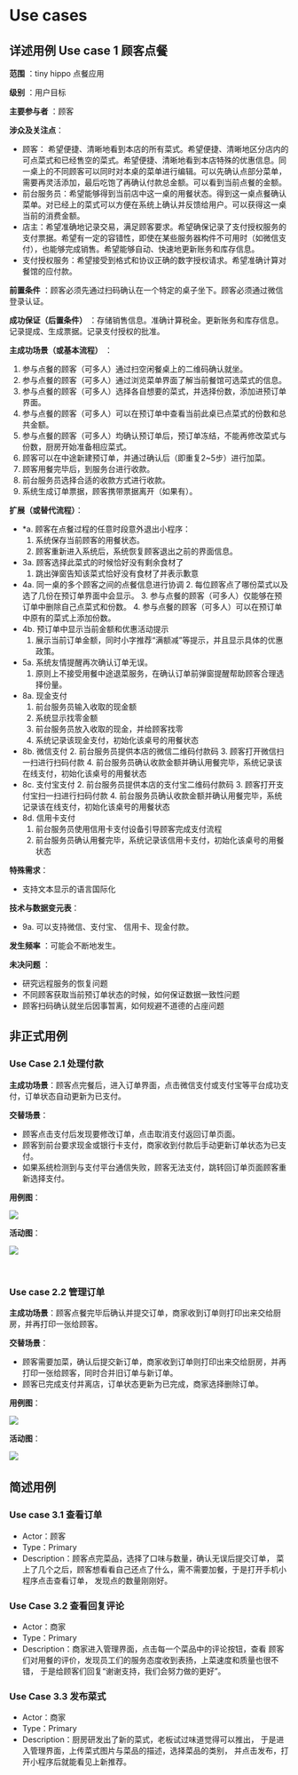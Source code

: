 # Use cases

## 详述用例 Use case 1 顾客点餐

**范围** ：tiny hippo 点餐应用


**级别** ：用户目标


**主要参与者** ：顾客


**涉众及关注点**：
- 顾客： 希望便捷、清晰地看到本店的所有菜式。希望便捷、清晰地区分店内的可点菜式和已经售空的菜式。希望便捷、清晰地看到本店特殊的优惠信息。同一桌上的不同顾客可以同时对本桌的菜单进行编辑。可以先确认点部分菜单，需要再灵活添加，最后吃饱了再确认付款总金额。可以看到当前点餐的金额。
- 前台服务员：希望能够得到当前店中这一桌的用餐状态。得到这一桌点餐确认菜单。对已经上的菜式可以方便在系统上确认并反馈给用户。可以获得这一桌当前的消费金额。
- 店主：希望准确地记录交易，满足顾客要求。希望确保记录了支付授权服务的支付票据。希望有一定的容错性，即使在某些服务器构件不可用时（如微信支付），也能够完成销售。希望能够自动、快速地更新账务和库存信息。
- 支付授权服务：希望接受到格式和协议正确的数字授权请求。希望准确计算对餐馆的应付款。

**前置条件** ：顾客必须先通过扫码确认在一个特定的桌子坐下。顾客必须通过微信登录认证。


**成功保证（后置条件）** ：存储销售信息。准确计算税金。更新账务和库存信息。记录提成、生成票据。记录支付授权的批准。

**主成功场景（或基本流程）** ：
1. 参与点餐的顾客（可多人）通过扫空闲餐桌上的二维码确认就坐。
2. 参与点餐的顾客（可多人）通过浏览菜单界面了解当前餐馆可选菜式的信息。
3. 参与点餐的顾客（可多人）选择各自想要的菜式，并选择份数，添加进预订单界面。
4. 参与点餐的顾客（可多人）可以在预订单中查看当前此桌已点菜式的份数和总共金额。
5. 参与点餐的顾客（可多人）均确认预订单后，预订单冻结，不能再修改菜式与份数，厨房开始准备相应菜式。
6. 顾客可以在中途新建预订单，并通过确认后（即重复2~5步）进行加菜。
7. 顾客用餐完毕后，到服务台进行收款。
8. 前台服务员选择合适的收款方式进行收款。
9. 系统生成订单票据，顾客携带票据离开（如果有）。


**扩展（或替代流程）**：
- *a. 顾客在点餐过程的任意时段意外退出小程序：
  1. 系统保存当前顾客的用餐状态。
  2. 顾客重新进入系统后，系统恢复顾客退出之前的界面信息。
- 3a. 顾客选择此菜式的时候恰好没有剩余食材了
  1. 跳出弹窗告知该菜式恰好没有食材了并表示歉意
- 4a. 同一桌的多个顾客之间的点餐信息进行协调
  2. 每位顾客点了哪份菜式以及选了几份在预订单界面中会显示。
  3. 参与点餐的顾客（可多人）仅能够在预订单中删除自己点菜式和份数。
  4. 参与点餐的顾客（可多人）可以在预订单中原有的菜式上添加份数。
- 4b. 预订单中显示当前金额和优惠活动提示
  1. 展示当前订单金额，同时小字推荐“满额减”等提示，并且显示具体的优惠政策。
- 5a. 系统友情提醒再次确认订单无误。
  1. 原则上不接受用餐中途退菜服务，在确认订单前弹窗提醒帮助顾客合理选择份量。
- 8a. 现金支付
  1. 前台服务员输入收取的现金额
  2. 系统显示找零金额
  3. 前台服务员放入收取的现金，并给顾客找零
  4. 系统记录该现金支付，初始化该桌号的用餐状态
- 8b. 微信支付
  2. 前台服务员提供本店的微信二维码付款码
  3. 顾客打开微信扫一扫进行扫码付款
  4. 前台服务员确认收款金额并确认用餐完毕，系统记录该在线支付，初始化该桌号的用餐状态
- 8c. 支付宝支付
  2. 前台服务员提供本店的支付宝二维码付款码
  3. 顾客打开支付宝扫一扫进行扫码付款
  4. 前台服务员确认收款金额并确认用餐完毕，系统记录该在线支付，初始化该桌号的用餐状态
- 8d. 信用卡支付
  1. 前台服务员使用信用卡支付设备引导顾客完成支付流程
  2. 前台服务员确认用餐完毕，系统记录该信用卡支付，初始化该桌号的用餐状态




**特殊需求**：
- 支持文本显示的语言国际化

**技术与数据变元表**：
- 9a. 可以支持微信、支付宝、 信用卡、现金付款。

**发生频率** ：可能会不断地发生。

**未决问题** ：
- 研究远程服务的恢复问题
- 不同顾客获取当前预订单状态的时候，如何保证数据一致性问题
- 顾客扫码确认就坐后因事暂离，如何规避不道德的占座问题


## 非正式用例
### Use Case 2.1 处理付款

**主成功场景**：顾客点完餐后，进入订单界面，点击微信支付或支付宝等平台成功支付，订单状态自动更新为已支付。

**交替场景**：
   
   - 顾客点击支付后发现要修改订单，点击取消支付返回订单页面。
   - 顾客到前台要求现金或银行卡支付，商家收到付款后手动更新订单状态为已支付。
   - 如果系统检测到与支付平台通信失败，顾客无法支付，跳转回订单页面顾客重新选择支付。

**用例图**：

![](https://raw.githubusercontent.com/rookies-sysu/Dashboard/master/imgs/usecase/uc2.1.png)

**活动图**：

![](https://raw.githubusercontent.com/rookies-sysu/Dashboard/master/imgs/usecase/usecase_activity2.1.png)

      
### Use case 2.2 管理订单

**主成功场景**：顾客点餐完毕后确认并提交订单，商家收到订单则打印出来交给厨房，并再打印一张给顾客。

**交替场景**：

- 顾客需要加菜，确认后提交新订单，商家收到订单则打印出来交给厨房，并再打印一张给顾客，同时合并旧订单与新订单。
- 顾客已完成支付并离店，订单状态更新为已完成，商家选择删除订单。

**用例图**：

![](https://raw.githubusercontent.com/rookies-sysu/Dashboard/master/imgs/usecase/uc2.2.png)


**活动图**：

![](https://raw.githubusercontent.com/rookies-sysu/Dashboard/master/imgs/usecase/usecase_activity2.2.png)
        
## 简述用例

### Use case 3.1 查看订单

- Actor：顾客
- Type：Primary
- Description：顾客点完菜品，选择了口味与数量，确认无误后提交订单，
    菜上了几个之后，顾客想看看自己还点了什么，需不需要加餐，于是打开手机小程序点击查看订单，
    发现点的数量刚刚好。
    
### Use Case 3.2 查看回复评论
- Actor：商家
- Type：Primary
- Description：商家进入管理界面，点击每一个菜品中的评论按钮，查看
    顾客们对用餐的评价，发现员工们的服务态度收到表扬，上菜速度和质量也很不错，
    于是给顾客们回复“谢谢支持，我们会努力做的更好”。
    
### Use Case 3.3 发布菜式
- Actor：商家
- Type：Primary
- Description：厨房研发出了新的菜式，老板试过味道觉得可以推出，
    于是进入管理界面，上传菜式图片与菜品的描述，选择菜品的类别，
    并点击发布，打开小程序后就能看见上新推荐。
    


        
  
